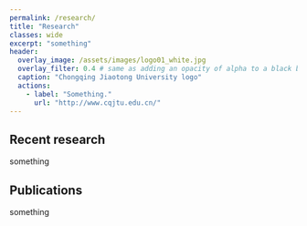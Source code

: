```yaml
---
permalink: /research/
title: "Research"
classes: wide
excerpt: "something"
header:
  overlay_image: /assets/images/logo01_white.jpg
  overlay_filter: 0.4 # same as adding an opacity of alpha to a black background
  caption: "Chongqing Jiaotong University logo"
  actions:
    - label: "Something."
      url: "http://www.cqjtu.edu.cn/"
---
```



## Recent research

something

## Publications

something
